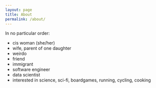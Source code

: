 ```yaml
---
layout: page
title: About
permalink: /about/
---
```


In no particular order:
* cis woman (she/her)
* wife, parent of one daughter
* weirdo
* friend
* immigrant
* software engineer
* data scientist
* interested in science, sci-fi, boardgames, running, cycling, cooking

